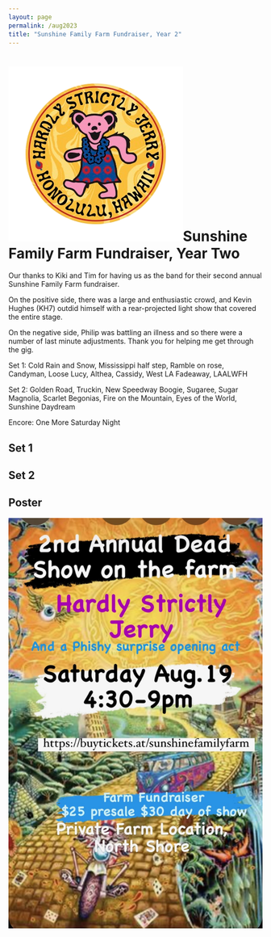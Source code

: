 ```yaml
---
layout: page
permalink: /aug2023
title: "Sunshine Family Farm Fundraiser, Year 2"
---
```


<h1><img class="ui avatar image" src="/images/hsj-circle-logo.png">Sunshine Family Farm Fundraiser, Year Two</h1>

Our thanks to Kiki and Tim for having us as the band for their second annual Sunshine Family Farm fundraiser. 

On the positive side, there was a large and enthusiastic crowd, and Kevin Hughes (KH7) outdid himself with a rear-projected light show that covered the entire stage.  

On the negative side, Philip was battling an illness and so there were a number of last minute adjustments. Thank you for helping me get through the gig.

Set 1: Cold Rain and Snow, Mississippi half step, Ramble on rose, Candyman, Loose Lucy, Althea, Cassidy, West LA Fadeaway, LAALWFH

Set 2: Golden Road, Truckin, New Speedway Boogie, Sugaree, Sugar Magnolia, Scarlet Begonias, Fire on the Mountain, Eyes of the World, Sunshine Daydream

Encore: One More Saturday Night

## Set 1

<div class="ui embed" data-source="youtube" data-id="1qRjzJQMnoA"></div>

## Set 2

<div class="ui embed" data-source="youtube" data-id="H9WLF2bHFFM"></div>

## Poster
<img class="ui centered fluid image" src="/images/hsj-aug-2023.jpg">
